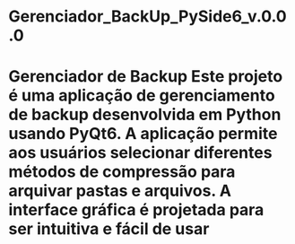 # Gerenciador_BackUp_PySide6_v.0.0.0
 # Gerenciador de Backup  Este projeto é uma aplicação de gerenciamento de backup desenvolvida em Python usando PyQt6. A aplicação permite aos usuários selecionar diferentes métodos de compressão para arquivar pastas e arquivos. A interface gráfica é projetada para ser intuitiva e fácil de usar
